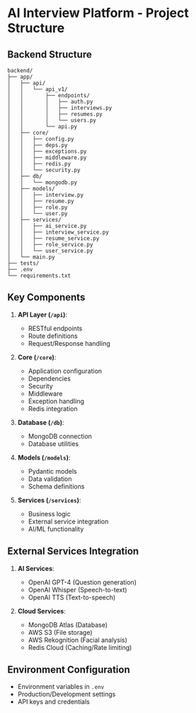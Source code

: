 # AI Interview Platform - Project Structure

## Backend Structure

```
backend/
├── app/
│   ├── api/
│   │   └── api_v1/
│   │       ├── endpoints/
│   │       │   ├── auth.py
│   │       │   ├── interviews.py
│   │       │   ├── resumes.py
│   │       │   └── users.py
│   │       └── api.py
│   ├── core/
│   │   ├── config.py
│   │   ├── deps.py
│   │   ├── exceptions.py
│   │   ├── middleware.py
│   │   ├── redis.py
│   │   └── security.py
│   ├── db/
│   │   └── mongodb.py
│   ├── models/
│   │   ├── interview.py
│   │   ├── resume.py
│   │   ├── role.py
│   │   └── user.py
│   ├── services/
│   │   ├── ai_service.py
│   │   ├── interview_service.py
│   │   ├── resume_service.py
│   │   ├── role_service.py
│   │   └── user_service.py
│   └── main.py
├── tests/
├── .env
└── requirements.txt
```

## Key Components

1. **API Layer (`/api`)**: 
   - RESTful endpoints
   - Route definitions
   - Request/Response handling

2. **Core (`/core`)**:
   - Application configuration
   - Dependencies
   - Security
   - Middleware
   - Exception handling
   - Redis integration

3. **Database (`/db`)**:
   - MongoDB connection
   - Database utilities

4. **Models (`/models`)**:
   - Pydantic models
   - Data validation
   - Schema definitions

5. **Services (`/services`)**:
   - Business logic
   - External service integration
   - AI/ML functionality

## External Services Integration

1. **AI Services**:
   - OpenAI GPT-4 (Question generation)
   - OpenAI Whisper (Speech-to-text)
   - OpenAI TTS (Text-to-speech)

2. **Cloud Services**:
   - MongoDB Atlas (Database)
   - AWS S3 (File storage)
   - AWS Rekognition (Facial analysis)
   - Redis Cloud (Caching/Rate limiting)

## Environment Configuration
- Environment variables in `.env`
- Production/Development settings
- API keys and credentials 
